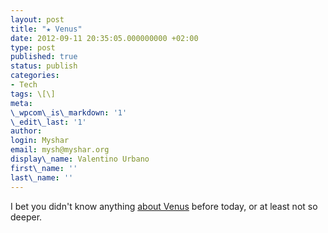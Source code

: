 ```yaml
---
layout: post
title: "★ Venus"
date: 2012-09-11 20:35:05.000000000 +02:00
type: post
published: true
status: publish
categories:
- Tech
tags: \[\]
meta:
\_wpcom\_is\_markdown: '1'
\_edit\_last: '1'
author:
login: Myshar
email: mysh@myshar.org
display\_name: Valentino Urbano
first\_name: ''
last\_name: ''
---
```


I bet you didn't know anything [about Venus][0] before today, or at least not so deeper.



[0]: http://web.archive.org/web/20120601132529/http://tomsastroblog.com:80/archives/12607